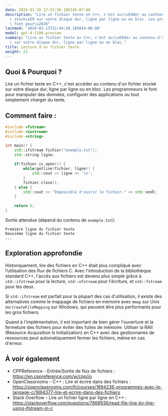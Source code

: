 ```yaml
---
date: 2024-01-20 17:53:58.105345-07:00
description: "Lire un fichier texte en C++, c'est acc\xE9der au contenu d'un fichier\
  \ stock\xE9 sur votre disque dur, ligne par ligne ou en bloc. Les programmeurs le\
  \ font pour\u2026"
lastmod: '2024-03-13T22:44:58.185014-06:00'
model: gpt-4-1106-preview
summary: "Lire un fichier texte en C++, c'est acc\xE9der au contenu d'un fichier stock\xE9\
  \ sur votre disque dur, ligne par ligne ou en bloc."
title: Lecture d'un fichier texte
weight: 22
---
```


## Quoi & Pourquoi ?

Lire un fichier texte en C++, c'est accéder au contenu d'un fichier stocké sur votre disque dur, ligne par ligne ou en bloc. Les programmeurs le font pour manipuler des données, configurer des applications ou tout simplement charger du texte.

## Comment faire :

```cpp
#include <fstream>
#include <iostream>
#include <string>

int main() {
    std::ifstream fichier("exemple.txt");
    std::string ligne;
    
    if(fichier.is_open()) {
        while(getline(fichier, ligne)) {
            std::cout << ligne << '\n';
        }
        fichier.close();
    } else {
        std::cout << "Impossible d'ouvrir le fichier." << std::endl;
    }
    
    return 0;
}
```
Sortie attendue (dépend du contenu de `exemple.txt`):
```
Première ligne du fichier texte
Deuxième ligne du fichier texte
...
```

## Exploration approfondie

Historiquement, lire des fichiers en C++ était plus compliqué avec l’utilisation des flux de fichiers C. Avec l'introduction de la bibliothèque standard C++, l'accès aux fichiers est devenu plus simple grâce à `std::ifstream` pour la lecture, `std::ofstream` pour l'écriture, et `std::fstream` pour les deux.

Si `std::ifstream` est parfait pour la plupart des cas d'utilisation, il existe des alternatives comme le mappage de fichiers en mémoire avec `mmap` sur Unix ou `CreateFileMapping` sur Windows, qui peuvent être plus performants pour les gros fichiers.

Quand à l'implémentation, il est important de bien gérer l'ouverture et la fermeture des fichiers pour éviter des fuites de mémoire. Utiliser la RAII (Resource Acquisition Is Initialization) en C++ avec des gestionnaires de ressources peut automatiquement fermer les fichiers, même en cas d'erreur.

## À voir également

- CPPReference - Entrée/Sortie de flux de fichiers : https://en.cppreference.com/w/cpp/io
- OpenClassrooms - C++ : Lire et écrire dans des fichiers : https://openclassrooms.com/fr/courses/1894236-programmez-avec-le-langage-c/1894377-lire-et-ecrire-dans-des-fichiers
- Stack Overflow - Lire un fichier ligne par ligne en C++ : https://stackoverflow.com/questions/7868936/read-file-line-by-line-using-ifstream-in-c
